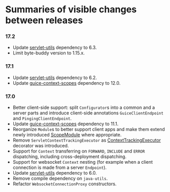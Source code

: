 # Summaries of visible changes between releases

### 17.2
- Update [servlet-utils](https://github.com/morgwai/servlet-utils) dependency to 6.3.
- Limit byte-buddy version to 1.15.x.

### 17.1
- Update [servlet-utils](https://github.com/morgwai/servlet-utils) dependency to 6.2.
- Update [guice-context-scopes](https://github.com/morgwai/guice-context-scopes) dependency to 12.0.

### 17.0
- Better client-side support: split `Configurator`s into a common and a server parts and introduce client-side annotations `GuiceClientEndpoint` and `PingingClientEndpoint`.
- Update [guice-context-scopes](https://github.com/morgwai/guice-context-scopes) dependency to 11.1.
- Reorganize `Module`s to better support client apps and make them extend newly introduced [ScopeModule](https://javadoc.io/static/pl.morgwai.base/guice-context-scopes/11.1/pl/morgwai/base/guice/scopes/ScopeModule.html) where appropriate.
- Remove `ServletContextTrackingExecutor` as [ContextTrackingExecutor](https://javadoc.io/static/pl.morgwai.base/guice-context-scopes/11.1/pl/morgwai/base/guice/scopes/ContextTrackingExecutor.html) decorator was introduced.
- Support for `Context` transferring on `FORWARD`, `INCLUDE` and `ERROR` dispatching, including cross-deployment dispatching.
- Support for websocket `Context` nesting (for example when a client connection is made from a server `Endpoint`).
- Update [servlet-utils](https://github.com/morgwai/servlet-utils) dependency to 6.0.
- Remove compile dependency on `java-utils`.
- Refactor `WebsocketConnectionProxy` constructors.
